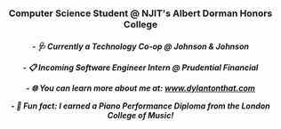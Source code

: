 <h3 align="center">Computer Science Student @ NJIT's Albert Dorman Honors College</h3>

<h5 align="center">
  <p align="center">- 🩺 Currently a Technology Co-op @ Johnson & Johnson</p>
  <p align="center">- 📋 Incoming Software Engineer Intern @ Prudential Financial</p>
  <p align="center">- 🌐 You can learn more about me at: <a href="www.dylantonthat.com">www.dylantonthat.com</a></p>
  <p align="center">- 🎹 Fun fact: I earned a Piano Performance Diploma from the London College of Music!</p>
</h5>
